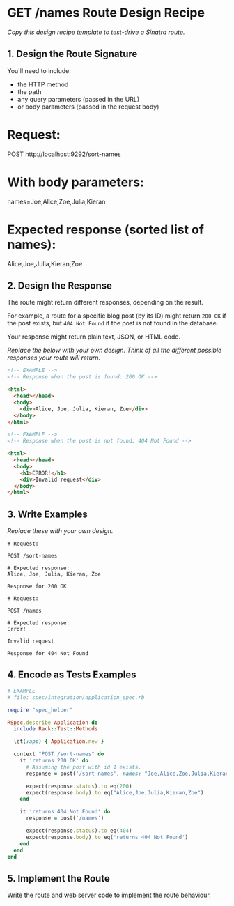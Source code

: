 # GET /names Route Design Recipe

_Copy this design recipe template to test-drive a Sinatra route._

## 1. Design the Route Signature

You'll need to include:
  * the HTTP method
  * the path
  * any query parameters (passed in the URL)
  * or body parameters (passed in the request body)

# Request:
POST http://localhost:9292/sort-names

# With body parameters:
names=Joe,Alice,Zoe,Julia,Kieran

# Expected response (sorted list of names):
Alice,Joe,Julia,Kieran,Zoe

## 2. Design the Response

The route might return different responses, depending on the result.

For example, a route for a specific blog post (by its ID) might return `200 OK` if the post exists, but `404 Not Found` if the post is not found in the database.

Your response might return plain text, JSON, or HTML code. 

_Replace the below with your own design. Think of all the different possible responses your route will return._

```html
<!-- EXAMPLE -->
<!-- Response when the post is found: 200 OK -->

<html>
  <head></head>
  <body>
    <div>Alice, Joe, Julia, Kieran, Zoe</div>
  </body>
</html>
```

```html
<!-- EXAMPLE -->
<!-- Response when the post is not found: 404 Not Found -->

<html>
  <head></head>
  <body>
    <h1>ERROR!</h1>
    <div>Invalid request</div>
  </body>
</html>
```

## 3. Write Examples

_Replace these with your own design._

```
# Request:

POST /sort-names

# Expected response:
Alice, Joe, Julia, Kieran, Zoe

Response for 200 OK
```

```
# Request:

POST /names

# Expected response:
Error!

Invalid request

Response for 404 Not Found
```

## 4. Encode as Tests Examples

```ruby
# EXAMPLE
# file: spec/integration/application_spec.rb

require "spec_helper"

RSpec.describe Application do
  include Rack::Test::Methods

  let(:app) { Application.new }

  context "POST /sort-names" do
    it 'returns 200 OK' do
      # Assuming the post with id 1 exists.
      response = post('/sort-names', names: "Joe,Alice,Zoe,Julia,Kieran")

      expect(response.status).to eq(200)
      expect(response.body).to eq("Alice,Joe,Julia,Kieran,Zoe")
    end

    it 'returns 404 Not Found' do
      response = post('/names')

      expect(response.status).to eq(404)
      expect(response.body).to eq('returns 404 Not Found')
    end
  end
end
```

## 5. Implement the Route

Write the route and web server code to implement the route behaviour.

